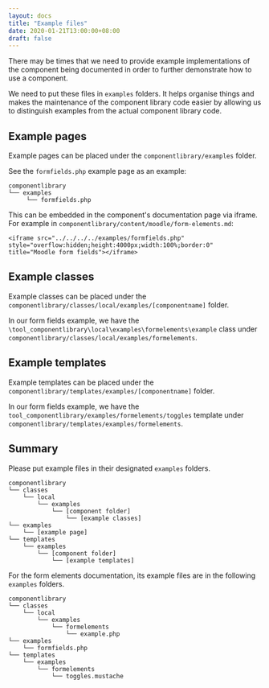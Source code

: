 ```yaml
---
layout: docs
title: "Example files"
date: 2020-01-21T13:00:00+08:00
draft: false
---
```


There may be times that we need to provide example implementations of the component being documented in order to further demonstrate how to use a component.

We need to put these files in `examples` folders. It helps organise things and makes the maintenance of the component library code easier by allowing us to distinguish examples from the actual component library code.


## Example pages

Example pages can be placed under the `componentlibrary/examples` folder.

See the `formfields.php` example page as an example:

```
componentlibrary
└── examples
     └── formfields.php
```

This can be embedded in the component's documentation page via iframe. For example in `componentlibrary/content/moodle/form-elements.md`:

```
<iframe src="../../../../examples/formfields.php" style="overflow:hidden;height:4000px;width:100%;border:0" title="Moodle form fields"></iframe>
```

## Example classes

Example classes can be placed under the `componentlibrary/classes/local/examples/[componentname]` folder.

In our form fields example, we have the `\tool_componentlibrary\local\examples\formelements\example` class under `componentlibrary/classes/local/examples/formelements`.

## Example templates

Example templates can be placed under the `componentlibrary/templates/examples/[componentname]` folder.

In our form fields example, we have the `tool_componentlibrary/examples/formelements/toggles` template under `componentlibrary/templates/examples/formelements`.

## Summary

Please put example files in their designated `examples` folders.
```
componentlibrary
└── classes
    └── local
        └── examples
            └── [component folder]
                └── [example classes]
└── examples
    └── [example page]
└── templates
    └── examples
        └── [component folder]
            └── [example templates]
```

For the form elements documentation, its example files are in the following `examples` folders.
```
componentlibrary
└── classes
    └── local
        └── examples
            └── formelements
                └── example.php
└── examples
    └── formfields.php
└── templates
    └── examples
        └── formelements
            └── toggles.mustache
```
